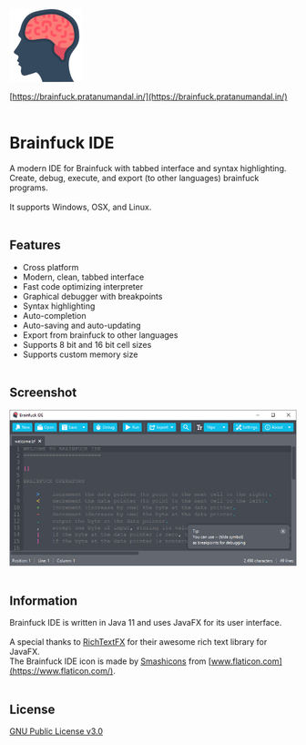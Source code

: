 ![Brainfuck IDE logo](/src/main/resources/images/icon-large.png)

[https://brainfuck.pratanumandal.in/](https://brainfuck.pratanumandal.in/)
<br><br>

# Brainfuck IDE
A modern IDE for Brainfuck with tabbed interface and syntax highlighting.<br>
Create, debug, execute, and export (to other languages) brainfuck programs.<br>
<br>
It supports Windows, OSX, and Linux.
<br><br>

## Features
* Cross platform
* Modern, clean, tabbed interface
* Fast code optimizing interpreter
* Graphical debugger with breakpoints
* Syntax highlighting
* Auto-completion
* Auto-saving and auto-updating
* Export from brainfuck to other languages
* Supports 8 bit and 16 bit cell sizes
* Supports custom memory size
<br><br>

## Screenshot
![Brainfuck IDE screeshot](/res/screenshots/screenshot.png)
<br><br>

## Information

Brainfuck IDE is written in Java 11 and uses JavaFX for its user interface.<br>
<br>
A special thanks to [RichTextFX](https://github.com/FXMisc/RichTextFX) for their awesome rich text library for JavaFX.<br>
The Brainfuck IDE icon is made by [Smashicons](https://www.flaticon.com/authors/smashicons) from [www.flaticon.com](https://www.flaticon.com/).
<br><br>

## License

[GNU Public License v3.0](https://github.com/prat-man/Brainfuck-IDE/blob/master/LICENSE)

